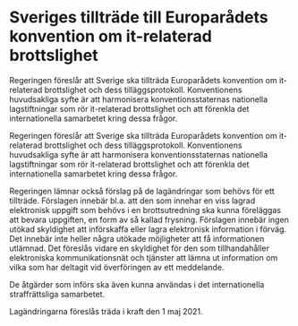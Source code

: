 # Sveriges tillträde till Europarådets konvention om it-relaterad brottslighet

Regeringen föreslår att Sverige ska tillträda Europarådets konvention om it-relaterad brottslighet och dess tilläggsprotokoll. Konventionens huvudsakliga syfte är att harmonisera konventionsstaternas nationella lagstiftningar som rör it-relaterad brottslighet och att förenkla det internationella samarbetet kring dessa frågor.

Regeringen föreslår att Sverige ska tillträda Europarådets konvention om it-relaterad brottslighet och dess tilläggsprotokoll. Konventionens huvudsakliga syfte är att harmonisera konventionsstaternas nationella lagstiftningar som rör it-relaterad brottslighet och att förenkla det internationella samarbetet kring dessa frågor.

Regeringen lämnar också förslag på de lagändringar som behövs för ett tillträde. Förslagen innebär bl.a. att den som innehar en viss lagrad elektronisk uppgift som behövs i en brottsutredning ska kunna föreläggas att bevara uppgiften, en form av så kallad frysning. Förslagen innebär ingen utökad skyldighet att införskaffa eller lagra elektronisk information i förväg. Det innebär inte heller några utökade möjligheter att få informationen utlämnad. Det föreslås vidare en skyldighet för den som tillhandahåller elektroniska kommunikationsnät och tjänster att lämna ut information om vilka som har deltagit vid överföringen av ett meddelande.

De åtgärder som införs ska även kunna användas i det internationella straffrättsliga samarbetet.

Lagändringarna föreslås träda i kraft den 1 maj 2021.
